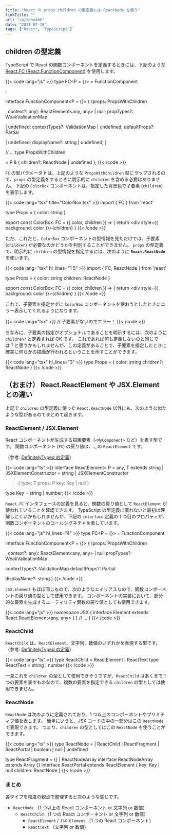 ```yaml
---
title: "React の props.children の型定義には ReactNode を使う"
linkTitle: ""
url: "/p/xenv4bh"
date: "2021-07-18"
tags: ["React", "TypeScript"]
---
```


children の型定義
----

TypeScript で React の関数コンポーネントを定義するときには、下記のような [React.FC (React.FunctionComponent)](https://github.com/DefinitelyTyped/DefinitelyTyped/blob/33988371025ae2e58bdaa4391d6661d4ef273242/types/react/index.d.ts#L543) を使用します。

{{< code lang="js" >}}
type FC<P = {}> = FunctionComponent<P>;

interface FunctionComponent<P = {}> {
    (props: PropsWithChildren<P>, context?: any): ReactElement<any, any> | null;
    propTypes?: WeakValidationMap<P> | undefined;
    contextTypes?: ValidationMap<any> | undefined;
    defaultProps?: Partial<P> | undefined;
    displayName?: string | undefined;
}

// ...
type PropsWithChildren<P> = P & { children?: ReactNode | undefined };
{{< /code >}}

`FC` の型パラメータ `P` は、上記のような `PropsWithChildren` 型にラップされるので、`props` の型定義をするときに明示的に `children` を含める必要はありません。
下記の `ColorBox` コンポーネントは、指定した背景色で子要素 (`children`) を表示します。

{{< code lang="tsx" title="ColorBox.tsx" >}}
import { FC } from 'react'

type Props = {
  color: string
}

export const ColorBox: FC<Props> = ({ color, children }) => {
  return <div style={{ background: color }}>{children}</div>
}
{{< /code >}}

ただ、これだと、`ColorBox` コンポーネントの型情報を見ただけでは、子要素 (`children`) が必要なのかどうかを判別することができません。
`props` の型定義で、明示的に `children` の型情報を指定するには、次のように __`React.ReactNode`__ を使います。

{{< code lang="tsx" hl_lines="1 5" >}}
import { FC, ReactNode } from 'react'

type Props = {
  color: string
  children: ReactNode
}

export const ColorBox: FC<Props> = ({ color, children }) => {
  return <div style={{ background: color }}>{children}</div>
}
{{< /code >}}

これで、子要素を指定せずに `ColorBox` コンポーネントを使おうとしたときにエラー表示してくれるようになります。

{{< code lang="tsx" >}}
<ColorBox color="red" />  // 子要素がないのでエラー！
{{< /code >}}

ちなみに、子要素の指定がオプショナルであることを明示するには、次のように `children?` と定義すれば OK です。
これであれば何も定義しないのと同じでは？と思うかもしれませんが、この定義があることで、子要素を指定したときに確実に何らかの描画が行われるということを示すことができます。

{{< code lang="tsx" hl_lines="3" >}}
type Props = {
  color: string
  children?: ReactNode
}
{{< /code >}}


（おまけ） React.ReactElement や JSX.Element との違い
----

上記で `children` の型定義に使った `React.ReactNode` 以外にも、次のような似たような型があるのでまとめて起きます。

### ReactElement / JSX.Element

React コンポーネントが生成する描画要素（`<MyComponent>` など）を表す型です。
関数コンポーネント (`FC`) の戻り値は、この `ReactElement` です。

（参考: [DefinitelyTyped の定義](https://github.com/DefinitelyTyped/DefinitelyTyped/blob/33988371025ae2e58bdaa4391d6661d4ef273242/types/react/index.d.ts#L146)）

{{< code lang="ts" >}}
interface ReactElement<
  P = any,
  T extends string | JSXElementConstructor<any>
    = string | JSXElementConstructor<any>
> {
  type: T
  props: P
  key: Key | null
}

type Key = string | number;
{{< /code >}}

`React.FC` インタフェースの定義を見ると、関数の戻り値として `ReactElement` が使われていることを確認できます。
TypeScript の型定義に慣れないと最初は理解しにくいかもしれませんが、下記の `interface` 定義の 1 つ目のプロパティが、関数コンポーネントのコールシグネチャを表しています。

{{< code lang="js" hl_lines="4" >}}
type FC<P = {}> = FunctionComponent<P>

interface FunctionComponent<P = {}> {
  (props: PropsWithChildren<P>, context?: any): ReactElement<any, any> | null
  propTypes?: WeakValidationMap<P>
  contextTypes?: ValidationMap<any>
  defaultProps?: Partial<P>
  displayName?: string
}
{{< /code >}}

`JSX.Element` もほぼ同じもので、次のようなエイリアスなので、関数コンポーネントの戻り値の型として使用できます。
コンポーネントの実装において、部分的な要素を生成するユーティリティ関数の戻り値としても使用できます。

{{< code lang="js" >}}
namespace JSX {
  interface Element extends React.ReactElement<any, any> { }
  // ...
}
{{< /code >}}

### ReactChild

`ReactChild` は、`ReactElement`、文字列、数値のいずれかを表現する型です。
（参考: [DefinitelyTyped の定義](https://github.com/DefinitelyTyped/DefinitelyTyped/blob/33988371025ae2e58bdaa4391d6661d4ef273242/types/react/index.d.ts#L233)）

{{< code lang="ts" >}}
type ReactChild = ReactElement | ReactText
type ReactText = string | number
{{< /code >}}

一見これを `children` の型として使用できそうですが、`ReactChild` はあくまで 1 つの要素を表すものなので、複数の要素を指定できる `children` の型としては使用できません。

### ReactNode

`ReactNode` は次のように定義されており、1 つ以上のコンポーネントやプリミティブ値を表します。
簡単にいうと、JSX コードの中の一部分はこの `ReactNode` で表現できます。
つまり、`children` の型としてはこの `ReactNode` を使うことができます。

{{< code lang="ts" >}}
type ReactNode =
  | ReactChild
  | ReactFragment
  | ReactPortal
  | boolean
  | null
  | undefined

type ReactFragment = {} | ReactNodeArray
interface ReactNodeArray extends Array<ReactNode> {}
interface ReactPortal extends ReactElement {
  key: Key | null
  children: ReactNode
}
{{< /code >}}

### まとめ

各タイプを粒度の観点で整理すると次のような感じです。

- `ReactNode` （1 つ以上の React コンポーネント or 文字列 or 数値）
    - `ReactChild` （1 つの React コンポーネント or 文字列 or 数値）
        - `ReactElement` / `JSX.Element` （1 つの React コンポーネント）
        - `ReactText` （文字列 or 数値）

